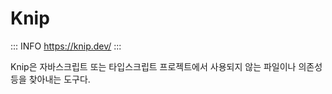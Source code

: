 # Knip

::: INFO
https://knip.dev/
:::

Knip은 자바스크립트 또는 타입스크립트 프로젝트에서 사용되지 않는 파일이나 의존성 등을 찾아내는 도구다.
